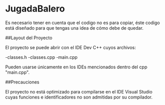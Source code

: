 # JugadaBalero

Es necesario tener en cuenta que el codigo no es para copiar, éste codigo está diseñado para que tengas una idea de cómo debe de quedar.

##Layout del Proyecto

El proyecto se puede abrir con el IDE Dev C++ cuyos archivos:

-classes.h
-classes.cpp
-main.cpp

Pueden usarse únicamente en los IDEs mencionados dentro del cpp "main.cpp".

##Precauciones

El proyecto no está optimizado para compilarse en el IDE Visual Studio cuyas funciones e identificadores no son admitidas por su compilador.
